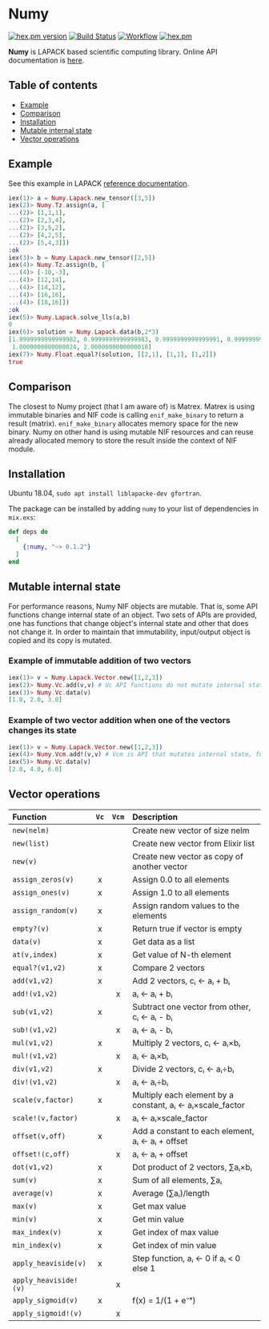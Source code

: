 # Numy
[![hex.pm version](https://img.shields.io/hexpm/v/numy.svg)](https://hex.pm/packages/numy)
[![Build Status](https://travis-ci.org/curoles/elixir-numy.svg?branch=master)](
https://travis-ci.org/curoles/elixir-numy)
[![Workflow](https://github.com/curoles/elixir-numy/workflows/Elixir%20CI/badge.svg)](
https://github.com/curoles/elixir-numy/actions)
[![hex.pm](https://img.shields.io/hexpm/l/numy.svg)](
https://github.com/curoles/elixir-numy/blob/master/LICENSE)

**Numy** is LAPACK based scientific computing library.
Online API documentation is [here](https://hexdocs.pm/numy/readme.html).

## Table of contents

- [Example](#example)
- [Comparison](#comparison)
- [Installation](#installation)
- [Mutable internal state](#mutable-internal-state)
- [Vector operations](#vector-operations)


## Example

See this example in LAPACK [reference documentation](http://www.netlib.org/lapack/explore-html/d8/dd5/example___d_g_e_l_s__rowmajor_8c_source.html).

```elixir
iex(1)> a = Numy.Lapack.new_tensor([3,5])
iex(2)> Numy.Tz.assign(a, [
...(2)> [1,1,1],
...(2)> [2,3,4],
...(2)> [3,5,2],
...(2)> [4,2,5],
...(2)> [5,4,3]])
:ok
iex(3)> b = Numy.Lapack.new_tensor([2,5])
iex(4)> Numy.Tz.assign(b, [
...(4)> [-10,-3],
...(4)> [12,14],
...(4)> [14,12],
...(4)> [16,16],
...(4)> [18,16]])
:ok
iex(5)> Numy.Lapack.solve_lls(a,b)
0
iex(6)> solution = Numy.Lapack.data(b,2*3)
[1.9999999999999982, 0.9999999999999983, 0.9999999999999991, 0.9999999999999997,
 1.0000000000000024, 2.0000000000000018]
iex(7)> Numy.Float.equal?(solution, [[2,1], [1,1], [1,2]])
true
```

## Comparison

The closest to Numy project (that I am aware of) is Matrex. Matrex is using immutable binaries
and NIF code is calling `enif_make_binary` to return a result (matrix). `enif_make_binary` allocates
memory space for the new binary. Numy on other hand is using mutable NIF resources and can reuse
already allocated memory to store the result inside the context of NIF module.

## Installation

Ubuntu 18.04, `sudo apt install liblapacke-dev gfortran`.

The package can be installed
by adding `numy` to your list of dependencies in `mix.exs`:

```elixir
def deps do
  [
    {:numy, "~> 0.1.2"}
  ]
end
```

## Mutable internal state

For performance reasons, Numy NIF objects are mutable. That is, some API functions
change internal state of an object. Two sets of APIs are provided, one has functions
that change object's internal state and other that does not change it.
In order to maintain that immutability, input/output object is copied and
its copy is mutated.

### Example of immutable addition of two vectors

```elixir
iex(1)> v = Numy.Lapack.Vector.new([1,2,3])
iex(2)> Numy.Vc.add(v,v) # Vc API functions do not mutate internal state
iex(3)> Numy.Vc.data(v)
[1.0, 2.0, 3.0]
```

### Example of two vector addition when one of the vectors changes its state

```elixir
iex(1)> v = Numy.Lapack.Vector.new([1,2,3])
iex(4)> Numy.Vcm.add!(v,v) # Vcm is API that mutates internal state, functions have suffix '!'
iex(5)> Numy.Vc.data(v)
[2.0, 4.0, 6.0]
```

## Vector operations

| Function          |`Vc`|`Vcm`| Description                                            |
| :------------------ |:-:|:-:| :----------------------------------------------------- |
| `new(nelm)`         |   |   | Create new vector of size nelm                         |
| `new(list)`         |   |   | Create new vector from Elixir list                     |
| `new(v)`            |   |   | Create new vector as copy of another vector            |
| `assign_zeros(v)`   | x |   | Assign 0.0 to all elements                             |
| `assign_ones(v)`    | x |   | Assign 1.0 to all elements                             |
| `assign_random(v)`  | x |   | Assign random values to the elements                   |
| `empty?(v)`         | x |   | Return true if vector is empty                         |
| `data(v)`           | x |   | Get data as a list                                     |
| `at(v,index)`       | x |   | Get value of N-th element                              |
| `equal?(v1,v2)`     | x |   | Compare 2 vectors                                      |
| `add(v1,v2)`        | x |   | Add 2 vectors, cᵢ ← aᵢ + bᵢ                            |
| `add!(v1,v2)`       |   | x | aᵢ ← aᵢ + bᵢ                                           |
| `sub(v1,v2)`        | x |   | Subtract one vector from other, cᵢ ← aᵢ - bᵢ           |
| `sub!(v1,v2)`       |   | x | aᵢ ← aᵢ - bᵢ                                           |
| `mul(v1,v2)`        | x |   | Multiply 2 vectors, cᵢ ← aᵢ×bᵢ                         |
| `mul!(v1,v2)`       |   | x | aᵢ ← aᵢ×bᵢ                                             |
| `div(v1,v2)`        | x |   | Divide 2 vectors, cᵢ ← aᵢ÷bᵢ                           |
| `div!(v1,v2)`       |   | x | aᵢ ← aᵢ÷bᵢ                                             |
| `scale(v,factor)`   | x |   | Multiply each element by a constant, aᵢ ← aᵢ×scale_factor |
| `scale!(v,factor)`  |   | x | aᵢ ← aᵢ×scale_factor                                   |
| `offset(v,off)`     | x |   | Add a constant to each element, aᵢ ← aᵢ + offset       |
| `offset!(c,off)`    |   | x | aᵢ ← aᵢ + offset                                       |
| `dot(v1,v2)`        | x |   | Dot product of 2 vectors, ∑aᵢ×bᵢ                       |
| `sum(v)`            | x |   | Sum of all elements, ∑aᵢ                               |
| `average(v)`        | x |   | Average (∑aᵢ)/length                                   |
| `max(v)`            | x |   | Get max value                                          |
| `min(v)`            | x |   | Get min value                                          |
| `max_index(v)`      | x |   | Get index of max value                                 |
| `min_index(v)`      | x |   | Get index of min value                                 |
| `apply_heaviside(v)`| x |   | Step function, aᵢ ← 0 if aᵢ < 0 else 1                 |
| `apply_heaviside!(v)`|  | x | |
| `apply_sigmoid(v)`  | x |   | f(x) = 1/(1 + e⁻ˣ)                                     |
| `apply_sigmoid!(v)` |   | x | |



<!--## Linear Algebra BLAS

See [Quick Reference Guide to the BLAS](http://www.netlib.org/lapack/lug/node145.html).

### BLAS Level 1, functions that operate on vectors

|          Wrapper function       |       Direct function      |        Description               |
| ------------------------------: | -------------------------: | ---------------------------------|
|         generate_plane_rotation |                 blas_drotg | |
| | | |

### BLAS Level 2, matrix-vector operations

### BLAS Level 3, matrix-matri operations

## Linear Algebra LAPACK

|          Wrapper function       |       Direct function      |        Description                  |
| ------------------------------: | -------------------------: |-------------------------------------|
|                       solve_lls |               lapack_dgels | Linear Least Squares by QR/LR       |
| | | |
-->
